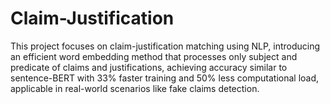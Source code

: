 # Claim-Justification
This project focuses on claim-justification matching using NLP, introducing an efficient word embedding method that processes only subject and predicate of claims and justifications, achieving accuracy similar to sentence-BERT with 33% faster training and 50% less computational load, applicable in real-world scenarios like fake claims detection.
